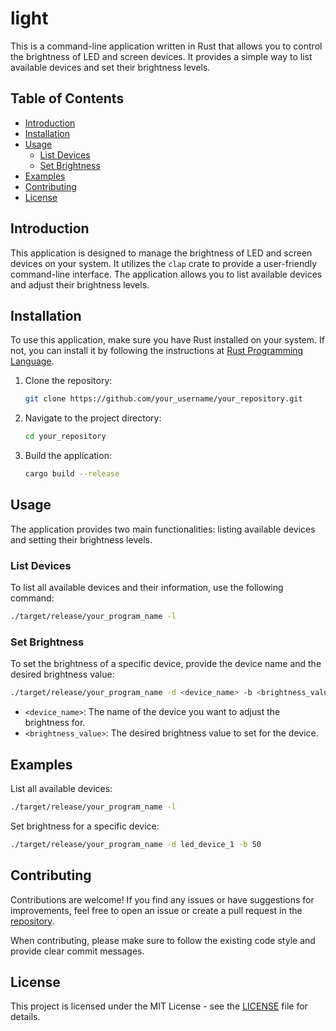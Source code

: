 # light
This is a command-line application written in Rust that allows you to control the brightness of LED and screen devices. It provides a simple way to list available devices and set their brightness levels.

## Table of Contents

- [Introduction](#introduction)
- [Installation](#installation)
- [Usage](#usage)
  - [List Devices](#list-devices)
  - [Set Brightness](#set-brightness)
- [Examples](#examples)
- [Contributing](#contributing)
- [License](#license)

## Introduction

This application is designed to manage the brightness of LED and screen devices on your system. It utilizes the `clap` crate to provide a user-friendly command-line interface. The application allows you to list available devices and adjust their brightness levels.

## Installation

To use this application, make sure you have Rust installed on your system. If not, you can install it by following the instructions at [Rust Programming Language](https://www.rust-lang.org/tools/install).

1. Clone the repository:
   ```sh
   git clone https://github.com/your_username/your_repository.git
   ```

2. Navigate to the project directory:
   ```sh
   cd your_repository
   ```

3. Build the application:
   ```sh
   cargo build --release
   ```

## Usage

The application provides two main functionalities: listing available devices and setting their brightness levels.

### List Devices

To list all available devices and their information, use the following command:

```sh
./target/release/your_program_name -l
```

### Set Brightness

To set the brightness of a specific device, provide the device name and the desired brightness value:

```sh
./target/release/your_program_name -d <device_name> -b <brightness_value>
```

- `<device_name>`: The name of the device you want to adjust the brightness for.
- `<brightness_value>`: The desired brightness value to set for the device.

## Examples

List all available devices:
```sh
./target/release/your_program_name -l
```

Set brightness for a specific device:
```sh
./target/release/your_program_name -d led_device_1 -b 50
```

## Contributing

Contributions are welcome! If you find any issues or have suggestions for improvements, feel free to open an issue or create a pull request in the [repository](https://github.com/your_username/your_repository).

When contributing, please make sure to follow the existing code style and provide clear commit messages.

## License

This project is licensed under the MIT License - see the [LICENSE](LICENSE) file for details.

